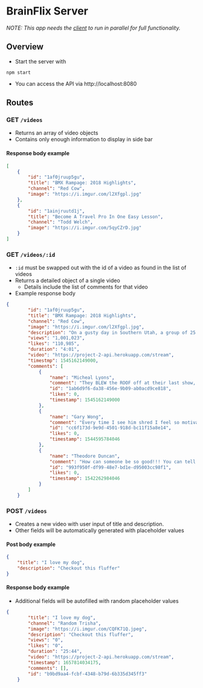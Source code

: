 # BrainFlix Server

*NOTE: This app needs the [client](https://github.com/jpatel98/jigar-patel-brainflix) to run in parallel for full functionality.*

## Overview
- Start the server with 
```
npm start 
```
- You can access the API via http://localhost:8080

## Routes
### GET `/videos`
- Returns an array of video objects 
- Contains only enough information to display in side bar
#### Response body example
```json
[
    {   
        "id": "1af0jruup5gu", 
        "title": "BMX Rampage: 2018 Highlights", 
        "channel": "Red Cow", 
        "image": "https://i.imgur.com/l2Xfgpl.jpg" 
    },
    { 
        "id": "1ainjruutd1j", 
        "title": "Become A Travel Pro In One Easy Lesson", 
        "channel": "Todd Welch", 
        "image": "https://i.imgur.com/5qyCZrD.jpg"
    }
]
```

### GET `/videos/:id`
- `:id` must be swapped out with the id of a video as found in the list of videos
- Returns a detailed object of a single video
    -  Details include the list of comments for that video
- Example response body
```json
{ 
        "id": "1af0jruup5gu",
        "title": "BMX Rampage: 2018 Highlights",
        "channel": "Red Cow",
        "image": "https://i.imgur.com/l2Xfgpl.jpg",
        "description": "On a gusty day in Southern Utah, a group of 25 daring mountain bikers blew the doors off what is possible on two wheels, unleashing some of the biggest moments the sport has ever seen. While mother nature only allowed for one full run before the conditions made it impossible to ride, that was all that was needed for event veteran Kyle Strait, who won the event for the second time -- eight years after his first Red Cow Rampage title",
        "views": "1,001,023",
        "likes": "110,985",
        "duration": "4:01",
        "video": "https://project-2-api.herokuapp.com/stream",
        "timestmp": 1545162149000,
        "comments": [
            {
                "name": "Micheal Lyons",
                "comment": "They BLEW the ROOF off at their last show, once everyone started figuring out they were going. This is still simply the greatest opening of concert I have EVER witnessed.",
                "id": "1ab6d9f6-da38-456e-9b09-ab0acd9ce818",
                "likes": 0,
                "timestamp": 1545162149000
            },
            {
                "name": "Gary Wong",
                "comment": "Every time I see him shred I feel so motivated to get off my couch and hop on my board. He’s so talented! I wish I can ride like him one day so I can really enjoy myself!",
                "id": "cc6f173d-9e9d-4501-918d-bc11f15a8e14",
                "likes": 0,
                "timestamp": 1544595784046
            },
            {
                "name": "Theodore Duncan",
                "comment": "How can someone be so good!!! You can tell he lives for this and loves to do it every day. Everytime I see him I feel instantly happy! He’s definitely my favorite ever!",
                "id": "993f950f-df99-48e7-bd1e-d95003cc98f1",
                "likes": 0,
                "timestamp": 1542262984046
            }
        ] 
    }
```

### POST `/videos`
- Creates a new video with user input of title and description.
- Other fields will be automatically generated with placeholder values
#### Post body example
```json
{
	"title": "I love my dog",
	"description": "Checkout this fluffer"
}
```
#### Response body example
- Additional fields will be autofilled with random placeholder values
```json
{
        "title": "I love my dog",
        "channel": "Random Trisha",
        "image": "https://i.imgur.com/CQFK71Q.jpeg",
        "description": "Checkout this fluffer",
        "views": "0",
        "likes": "0",
        "duration": "25:44",
        "video": "https://project-2-api.herokuapp.com/stream",
        "timestamp": 1657814034175,
        "comments": [],
        "id": "b9bd9aa4-fcbf-4348-b79d-6b335d345ff3"
    }
```
